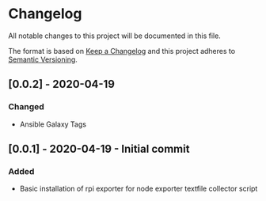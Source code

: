 # Changelog
All notable changes to this project will be documented in this file.

The format is based on [Keep a Changelog](http://keepachangelog.com/en/1.0.0/)
and this project adheres to [Semantic Versioning](http://semver.org/spec/v2.0.0.html).


## [0.0.2] - 2020-04-19
### Changed
- Ansible Galaxy Tags

## [0.0.1] - 2020-04-19 -  Initial commit
### Added
- Basic installation of rpi exporter for node exporter textfile collector script